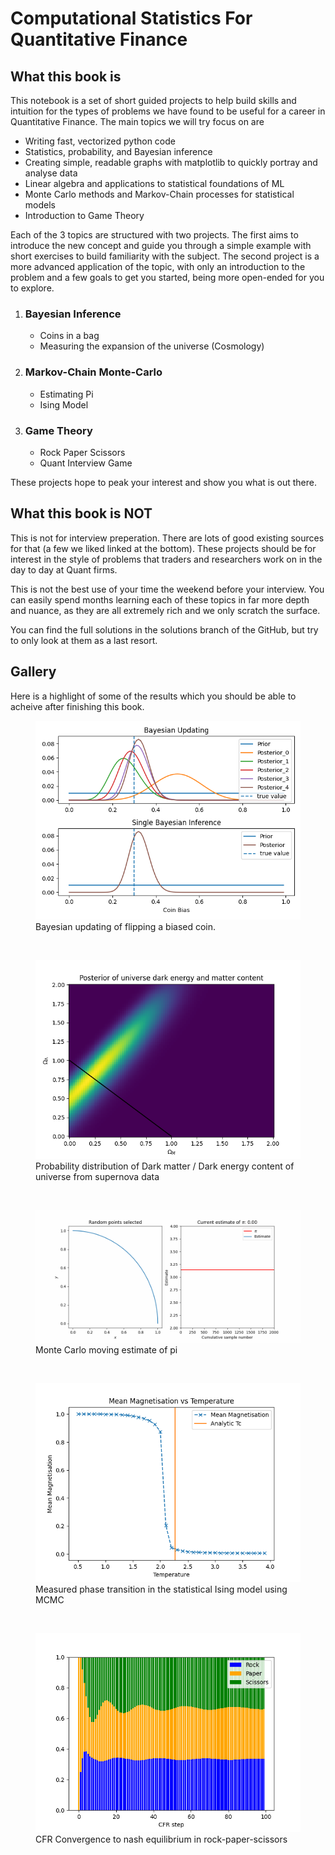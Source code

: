 # Computational Statistics For Quantitative Finance

## What this book is
This notebook is a set of short guided projects to help build skills and intuition for the types of problems we have found to be useful for a career in Quantitative Finance. The main topics we will try focus on are
* Writing fast, vectorized python code
* Statistics, probability, and Bayesian inference
* Creating simple, readable graphs with matplotlib to quickly portray and analyse data
* Linear algebra and applications to statistical foundations of ML
* Monte Carlo methods and Markov-Chain processes for statistical models
* Introduction to Game Theory

Each of the 3 topics are structured with two projects. 
The first aims to introduce the new concept and guide you through a simple example with short exercises to build familiarity with the subject. 
The second project is a more advanced application of the topic, with only an introduction to the problem and a few goals to get you started, being more open-ended for you to explore.

1. ### Bayesian Inference
   * Coins in a bag
   * Measuring the expansion of the universe (Cosmology)
2. ### Markov-Chain Monte-Carlo
   * Estimating Pi
   * Ising Model 
3. ### Game Theory
   * Rock Paper Scissors
   * Quant Interview Game

These projects hope to peak your interest and show you what is out there. 

## What this book is NOT
This is not for interview preperation. There are lots of good existing sources for that (a few we liked linked at the bottom). These projects should be for interest in the style of problems that traders and researchers work on in the day to day at Quant firms.

This is not the best use of your time the weekend before your interview. You can easily spend months learning each of these topics in far more depth and nuance, as they are all extremely rich and we only scratch the surface.

You can find the full solutions in the solutions branch of the GitHub, but try to only look at them as a last resort.

## Gallery
Here is a highlight of some of the results which you should be able to acheive after finishing this book.

<figure>
  <img src="1Bayes/figs/bayesian_updating.png" alt="bayesian updating"/>
  <figcaption>Bayesian updating of flipping a biased coin.</figcaption>
</figure>
<p>&nbsp;</p> <!-- Add vertical spacing -->

<figure>
  <img src="1Bayes/figs/cosmological_posterior.png" alt="cosmo posterior"/>
  <figcaption>Probability distribution of Dark matter / Dark energy content of universe from supernova data</figcaption>
</figure>
<p>&nbsp;</p> <!-- Add vertical spacing -->

<figure>
  <img src="2MCMC/figs/pi_estimate.gif" alt="cosmo posterior"/>
  <figcaption>Monte Carlo moving estimate of pi</figcaption>
</figure>
<p>&nbsp;</p> <!-- Add vertical spacing -->

<figure>
  <img src="2MCMC/figs/phase_transition.png" alt="phase_transition"/>
  <figcaption>Measured phase transition in the statistical Ising model using MCMC</figcaption>
</figure>
<p>&nbsp;</p> <!-- Add vertical spacing -->

<figure>
  <img src="3GameTheory/figs/rps_converging.png" alt="rock-paper-scissors"/>
  <figcaption>CFR Convergence to nash equilibrium in rock-paper-scissors</figcaption>
</figure>
<p>&nbsp;</p> <!-- Add vertical spacing -->


